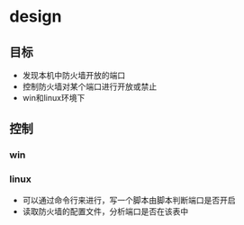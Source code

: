 # design
## 目标
- 发现本机中防火墙开放的端口
- 控制防火墙对某个端口进行开放或禁止
- win和linux环境下

## 控制
### win
### linux
- 可以通过命令行来进行，写一个脚本由脚本判断端口是否开启
- 读取防火墙的配置文件，分析端口是否在该表中
